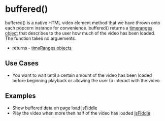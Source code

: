 buffered()
=========

buffered() is a native HTML video element method that we have thrown onto each popcorn instance for convenience. buffered() returns a [timeranges object](http://www.w3.org/TR/html5/video.html#normalized-timeranges-object) that describes to the user how much of the video has been loaded.  The function takes no arguements.

* returns - [timeRanges objects](http://www.w3.org/TR/html5/video.html#normalized-timeranges-object)

Use Cases
-----------

* You want to wait until a certain amount of the video has been loaded before beginning playback or allowing the user to interact with the video

Examples
----------

* Show buffered data on page load [jsFiddle](http://jsfiddle.net/TYN7F/1/)
* Play the video when more then half of the video has loaded [jsFiddle](http://jsfiddle.net/9QVKr/)
